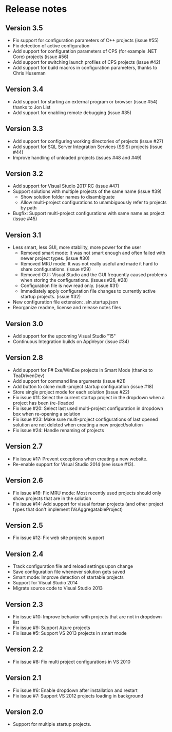# Release notes

## Version 3.5
* Fix support for configuration parameters of C++ projects (issue #55)
* Fix detection of active configuration
* Add support for configuration parameters of CPS (for example .NET Core) projects (issue #56)
* Add support for switching launch profiles of CPS projects (issue #42)
* Add support for build macros in configuration parameters, thanks to Chris Huseman

## Version 3.4
* Add support for starting an external program or browser (issue #54) thanks to Jon List
* Add support for enabling remote debugging (issue #35)

## Version 3.3
* Add support for configuring working directories of projects (issue #27)
* Add support for SQL Server Integration Services (SSIS) projects (issue #44)
* Improve handling of unloaded projects (issues #48 and #49)

## Version 3.2
* Add support for Visual Studio 2017 RC (issue #47)
* Support solutions with multiple projects of the same name (issue #39)
  * Show solution folder names to disambiguate
  * Allow multi-project configurations to unambiguously refer to projects by path
* Bugfix: Support multi-project configurations with same name as project (issue #45)

## Version 3.1
* Less smart, less GUI, more stability, more power for the user
  * Removed smart mode: It was not smart enough and often failed with newer project types. (issue #30)
  * Removed MRU mode: It was not really useful and made it hard to share configurations. (issue #29)
  * Removed GUI: Visual Studio and the GUI frequently caused problems when storing the configurations. (issues #26, #28)
  * Configuration file is now read only. (issue #31)
  * Immediately apply configuration file changes to currently active startup projects. (issue #32)
* New configuration file extension: <SolutionName>.sln.startup.json
* Reorganize readme, license and release notes files

## Version 3.0
* Add support for the upcoming Visual Studio "15"
* Continuous Integration builds on AppVeyor (issue #34)

## Version 2.8
* Add support for F# Exe/WinExe projects in Smart Mode (thanks to TeaDrivenDev)
* Add support for command line arguments (issue #21)
* Add button to clone multi-project startup configuration (issue #18)
* Store single project mode for each solution (issue #22)
* Fix issue #11: Select the current startup project in the dropdown when a project has been (re-)loaded
* Fix issue #20: Select last used multi-project configuration in dropdown box when re-opening a solution
* Fix issue #23: Make sure multi-project configurations of last opened solution are not deleted when creating a new project/solution
* Fix issue #24: Handle renaming of projects

## Version 2.7
* Fix issue #17: Prevent exceptions when creating a new website.
* Re-enable support for Visual Studio 2014 (see issue #13).

## Version 2.6
* Fix issue #16: Fix MRU mode: Most recently used projects should only show projects that are in the solution
* Fix issue #14: Add support for visual fortran projects (and other project types that don't implement IVsAggregatableProject)

## Version 2.5
* Fix issue #12: Fix web site projects support

## Version 2.4
* Track configuration file and reload settings upon change
* Save configuration file whenever solution gets saved
* Smart mode: Improve detection of startable projects
* Support for Visual Studio 2014
* Migrate source code to Visual Studio 2013

## Version 2.3
* Fix issue #10: Improve behavior with projects that are not in dropdown list
* Fix issue #9: Support Azure projects
* Fix issue #5: Support VS 2013 projects in smart mode

## Version 2.2
* Fix issue #8: Fix multi project configurations in VS 2010

## Version 2.1
* Fix issue #6: Enable dropdown after installation and restart
* Fix issue #7: Support VS 2012 projects loading in background

## Version 2.0
* Support for multiple startup projects.